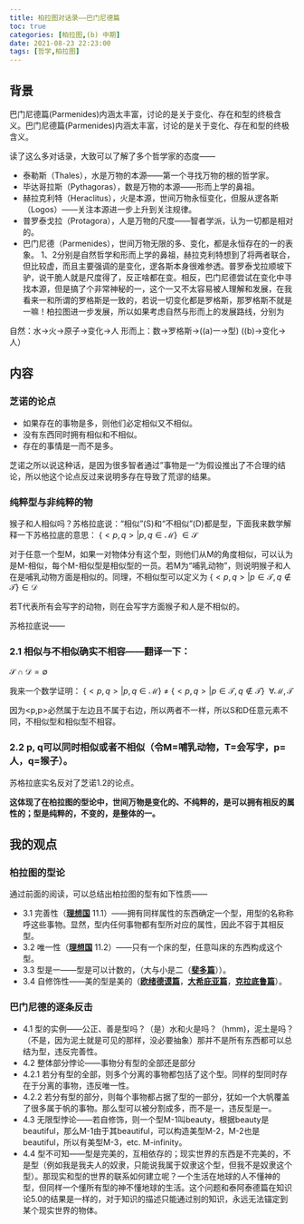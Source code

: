 ```yaml
---
title: 柏拉图对话录——巴门尼德篇
toc: true
categories: [柏拉图,(b) 中期]
date: 2021-08-23 22:23:00
tags: [哲学,柏拉图]
---
```


## 背景

巴门尼德篇(Parmenides)内涵太丰富，讨论的是关于变化、存在和型的终极含义。巴门尼德篇(Parmenides)内涵太丰富，讨论的是关于变化、存在和型的终极含义。

读了这么多对话录，大致可以了解了多个哲学家的态度——

- 泰勒斯（Thales），水是万物的本源——第一个寻找万物的根的哲学家。
- 毕达哥拉斯（Pythagoras），数是万物的本源——形而上学的鼻祖。
- 赫拉克利特（Heraclitus），火是本源，世间万物永恒变化，但服从逻各斯（Logos）——关注本源进一步上升到关注规律。
- 普罗泰戈拉（Protagora），人是万物的尺度——智者学派，认为一切都是相对的。
- 巴门尼德（Parmenides），世间万物无限的多、变化，都是永恒存在的一的表象。
1、2分别是自然哲学和形而上学的鼻祖，赫拉克利特想到了将两者联合，但比较虚，而且主要强调的是变化，逻各斯本身很难参透。普罗泰戈拉顺坡下驴，说干脆人就是尺度得了，反正啥都在变。相反，巴门尼德尝试在变化中寻找本源，但是搞了个非常神秘的一，这个一又不太容易被人理解和发展，在我看来一和所谓的罗格斯是一致的，若说一切变化都是罗格斯，那罗格斯不就是一嘛！柏拉图进一步发展，所以如果考虑自然与形而上的发展路线，分别为

自然：水->火->原子->变化->人
形而上：数->罗格斯->((a)一->型) ((b)->变化->人）

## 内容
### 芝诺的论点
- 如果存在的事物是多，则他们必定相似又不相似。
- 没有东西同时拥有相似和不相似。
- 存在的事情是一而不是多。

芝诺之所以说这种话，是因为很多智者通过”事物是一“为假设推出了不合理的结论，所以他这个论点反过来说明多存在导致了荒谬的结果。

### 纯粹型与非纯粹的物

猴子和人相似吗？苏格拉底说：“相似”(S)和“不相似”(D)都是型，下面我来数学解释一下苏格拉底的意思：
{$<p,q> | p,q\in\mathcal{M}$} $\in\mathcal{S}$

对于任意一个型M，如果一对物体分有这个型，则他们从M的角度相似，可以认为是M-相似，每个M-相似型是相似型的一员。若M为“哺乳动物”，则说明猴子和人在是哺乳动物方面是相似的。同理，不相似型可以定义为
{$<p,q>|p\in\mathcal{T},q\notin \mathcal{T}$}$\in \mathcal{D}$

若T代表所有会写字的动物，则在会写字方面猴子和人是不相似的。

苏格拉底说——

### 2.1 相似与不相似确实不相容——翻译一下：
$\mathcal{S}\cap \mathcal{D} =\emptyset$

我来一个数学证明：
{$<p,q>|p,q\in\mathcal{M}$} $\neq$ {$<p,q>|p\in\mathcal{T},q\notin\mathcal{T}$} $\;\forall \mathcal{M},\mathcal{T}$

因为<p,p>必然属于左边且不属于右边，所以两者不一样，所以S和D任意元素不同，不相似型和相似型不相容。

### 2.2 p, q可以同时相似或者不相似（令M=哺乳动物，T=会写字，p=人，q=猴子）。

苏格拉底实名反对了芝诺1.2的论点。

**这体现了在柏拉图的型论中，世间万物是变化的、不纯粹的，是可以拥有相反的属性的；型是纯粹的，不变的，是整体的一。**

## 我的观点
### 柏拉图的型论

通过前面的阅读，可以总结出柏拉图的型有如下性质——

- 3.1 完善性（[**理想国**](/2021/08/15/柏拉图/柏拉图对话录——理想国摘要/) 11.1）——拥有同样属性的东西确定一个型，用型的名称称呼这些事物。显然，型内任何事物都有型所对应的属性，因此不容于其相反型。
- 3.2 唯一性（[**理想国**](/2021/08/15/柏拉图/柏拉图对话录——理想国摘要/) 11.2）——只有一个床的型，任意叫床的东西构成这个型。
- 3.3 型是一——型是可以计数的，（大与小是二（[**斐多篇**](/2021/05/16/柏拉图/柏拉图对话录——斐多篇/)））。
- 3.4 自修饰性——美的型是美的（[**欧绪德谟篇**](/2021/06/27/柏拉图/柏拉图对话录——欧绪德谟篇/)，[**大希庇亚篇**](/2021/06/28/柏拉图/柏拉图对话录——大希庇亚篇/)，[**克拉底鲁篇**](/2021/06/30/柏拉图/柏拉图对话录——克拉底鲁篇/)）。

### 巴门尼德的逐条反击

- 4.1 型的实例——公正、善是型吗？（是）水和火是吗？（hmm)，泥土是吗？（不是，因为泥土就是可见的那样，没必要抽象）那并不是所有东西都可以总结为型，违反完善性。
- 4.2 整体部分悖论——事物分有型的全部还是部分
- 4.2.1 若分有型的全部，则多个分离的事物都包括了这个型。同样的型同时存在于分离的事物，违反唯一性。
- 4.2.2 若分有型的部分，则每个事物都占据了型的一部分，犹如一个大帆覆盖了很多属于帆的事物。那么型可以被分割成多，而不是一，违反型是一。
- 4.3 无限型悖论——若自修饰，则一个型M-1叫beauty，根据beauty是beautiful，那么M-1由于其beautiful，可以构造美型M-2，M-2也是beautiful，所以有美型M-3，etc. M-infinity。
- 4.4 型不可知——型是完美的，互相依存的；现实世界的东西是不完美的，不是型（例如我是我夫人的奴隶，只能说我属于奴隶这个型，但我不是奴隶这个型）。那现实和型的世界的联系如何建立呢？一个生活在地球的人不懂神的型，但同样一个懂所有型的神不懂地球的生活。这个问题和泰阿泰德篇在知识论5.0的结果是一样的，对于知识的描述只能通过别的知识，永远无法锚定到某个现实世界的物体。

